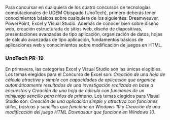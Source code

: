 Para concursar en cualquiera de los cuatro concursos de tecnologías computacionales de UDEM Obispado (UnoTech), primero deberás tener conocimientos básicos sobre cualquiera de los siguientes: Dreamweaver, PowerPoint, Excel y Visual Studio. Además de conocer bien sobre diseño web, creación estructurada de sitios web, diseño de diapositivas, presentaciones avanzadas de tipo aplicación, organización de datos, hojas de cálculo avanzadas de tipo aplicación, fundamentos básicos de aplicaciones web y conocimientos sobre modificación de juegos en HTML.

### UnoTech PR-19
En primavera, las categorías Excel y Visual Studio son las únicas elegibles. Los temas elegidos para el Concurso de Excel son: _Creación de una hoja de cálculo atractiva y simple con capacidades de aplicación que organice automáticamente resultados de una investigación realizada en base a encuestas_ y _Creación de una hoja de cálculo con funciones de un minijuego sencillo para niños de primaria_. Los temas elegidos para Visual Studio son: _Creación de una aplicación simple y atractiva con funciones útiles, básicas y sencillas que funcione en Windows 10_ y _Creación de una modificación del juego HTML Downasaur que funcione en Windows 10_.
